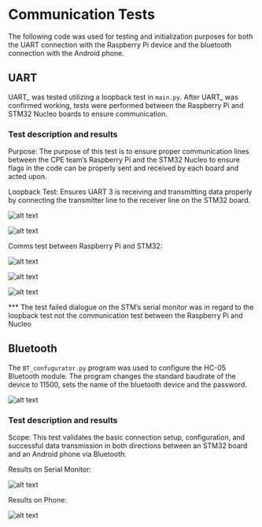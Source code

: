 # Communication Tests

The following code was used for testing and initialization purposes for both the UART connection with the Raspberry Pi device and the bluetooth connection with the Android phone.

## UART
UART_ was tested utilizing a loopback test in `main.py`. After UART_ was confirmed working, tests were performed between the Raspberry Pi and STM32 Nucleo boards to ensure communication. 

### Test description and results
 Purpose: The purpose of this test is to ensure proper communication lines between the CPE team’s Raspberry Pi and the STM32 Nucleo to ensure flags in the code can be properly sent and received by each board and acted upon.

 Loopback Test: Ensures UART 3 is receiving and transmitting data properly by connecting the transmitter line to the receiver line on the STM32 board.
 
 ![alt text](images/image.png)

 ![alt text](images/images/image-1.png)

 Comms test between Raspberry Pi and STM32:

 ![alt text](images/image-2.png)

 ![alt text](images/image-3.png)
 
 ![alt text](images/image-4.png)

 *** The test failed dialogue on the STM’s serial monitor was in regard to the loopback test not the communication test between the Raspberry Pi and Nucleo
 

## Bluetooth
The `BT_confugurator.py` program was used to configure the HC-05 Bluetooth module. The program changes the standard baudrate of the device to 11500, sets the name of the bluetooth device and the password. 

![alt text](images/image-5.png)

### Test description and results
 Scope: This test validates the basic connection setup, configuration, and successful data transmission in both directions between an STM32 board and an Android phone via Bluetooth.

 Results on Serial Monitor:

 ![alt text](images/image-6.png)

 Results on Phone:

 ![alt text](images/image-7.png)
